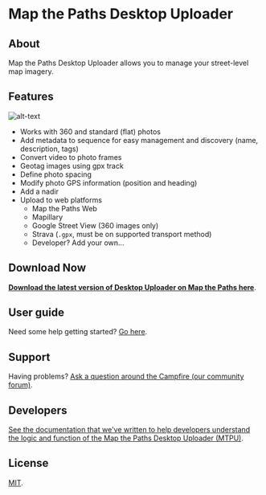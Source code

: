 # Map the Paths Desktop Uploader

## About

Map the Paths Desktop Uploader allows you to manage your street-level map imagery.

## Features

![alt-text](https://raw.githubusercontent.com/wiki/trek-view/mtp-desktop-uploader/images/sequence-list.png "")

* Works with 360 and standard (flat) photos
* Add metadata to sequence for easy management and discovery (name, description, tags)
* Convert video to photo frames
* Geotag images using gpx track
* Define photo spacing
* Modify photo GPS information (position and heading)
* Add a nadir
* Upload to web platforms
	- Map the Paths Web
	- Mapillary
	- Google Street View (360 images only)
	- Strava (`.gpx`, must be on supported transport method)
	- Developer? Add your own...

## Download Now

[**Download the latest version of Desktop Uploader on Map the Paths here**](https://mtp.trekview.org/uploader).

## User guide

Need some help getting started? [Go here](https://guides.trekview.org/mtp-desktop-uploader).

## Support

Having problems? [Ask a question around the Campfire (our community forum)](https://campfire.trekview.org/c/support/8).

## Developers

[See the documentation that we've written to help developers understand the logic and function of the Map the Paths Desktop Uploader (MTPU)](https://guides.trekview.org/mtp-desktop-uploader/developer-docs).

## License

[MIT](/LICENSE.txt).
